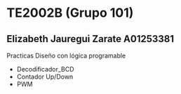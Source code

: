# TE2002B (Grupo 101)
Elizabeth Jauregui Zarate
A01253381
-
Practicas Diseño con lógica programable
- Decodificador_BCD
- Contador Up/Down
- PWM
